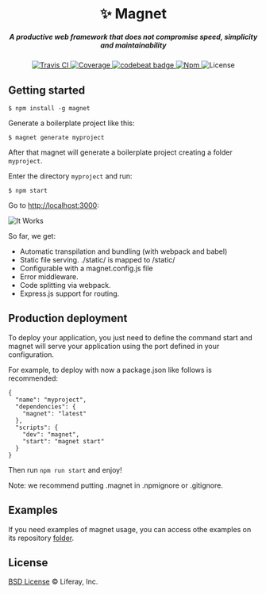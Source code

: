 <h1 align="center">✨ Magnet</h1>


<h5 align="center">A productive web framework that does not compromise speed, simplicity and maintainability</h5>


<div align="center">
  <a href="http://travis-ci.com/wedeploy/magnet">
    <img src="https://travis-ci.com/wedeploy/magnet.svg?token=a51FNuiJPYZtHhup9q1V&branch=master" alt="Travis CI" />
  </a>

  <a href="https://codecov.io/gh/wedeploy/magnet">
    <img src="https://codecov.io/gh/wedeploy/magnet/branch/master/graph/badge.svg" alt="Coverage" />
  </a>

  <a href="https://codebeat.co/projects/github-com-wedeploy-magnet">
    <img alt="codebeat badge" src="https://codebeat.co/badges/05e27c84-b714-4d51-aa74-287707fb8a15" />
  </a>

  <a href="https://www.npmjs.com/package/magnet">
    <img src="https://img.shields.io/npm/v/magnet.svg" alt="Npm" />
  </a>

  <img src="https://img.shields.io/npm/l/magnet.svg" alt="License">
</div>

## Getting started

```
$ npm install -g magnet
```

Generate a boilerplate project like this:

```
$ magnet generate myproject
```

After that magnet will generate a boilerplate project creating a folder `myproject`.

Enter the directory `myproject` and run:

```
$ npm start
```

Go to [http://localhost:3000](http://localhost:3000):

![It Works](https://cloud.githubusercontent.com/assets/301291/23318898/2f98b570-fa89-11e6-9be1-77c89d6372e3.png)

So far, we get:

* Automatic transpilation and bundling (with webpack and babel)
* Static file serving. ./static/ is mapped to /static/
* Configurable with a magnet.config.js file
* Error middleware.
* Code splitting via webpack.
* Express.js support for routing.


## Production deployment

To deploy your application, you just need to define the command start and magnet will serve your application using the port defined in your configuration.

For example, to deploy with now a package.json like follows is recommended:

```
{
  "name": "myproject",
  "dependencies": {
    "magnet": "latest"
  },
  "scripts": {
    "dev": "magnet",
    "start": "magnet start"
  }
}
```

Then run `npm run start` and enjoy!

Note: we recommend putting .magnet in .npmignore or .gitignore.


## Examples

If you need examples of magnet usage, you can access othe examples on its repository [folder](https://github.com/wedeploy/magnet/tree/master/examples).


## License

[BSD License](https://github.com/wedeploy/magnet/blob/master/LICENSE.md) © Liferay, Inc.
